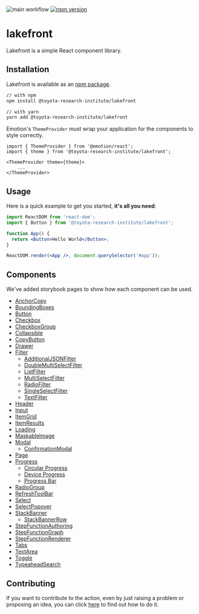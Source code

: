 ![main workflow](https://github.com/ToyotaResearchInstitute/lakefront/actions/workflows/main.yml/badge.svg)
[![npm version](https://badge.fury.io/js/%40toyota-research-institute%2Flakefront.svg)](https://badge.fury.io/js/%40toyota-research-institute%2Flakefront)

# lakefront
Lakefront is a simple React component library.

## Installation

Lakefront is available as an [npm package](https://www.npmjs.com/package/@toyota-research-institute/lakefront).

```sh
// with npm
npm install @toyota-research-institute/lakefront

// with yarn
yarn add @toyota-research-institute/lakefront
```

Emotion's `ThemeProvider` must wrap your application for the components to style correctly.
```
import { ThemeProvider } from '@emotion/react';
import { theme } from '@toyota-research-institute/lakefront';

<ThemeProvider theme={theme}>
    ...
</ThemeProvider>
```

## Usage

Here is a quick example to get you started, **it's all you need**:

```jsx
import ReactDOM from 'react-dom';
import { Button } from '@toyota-research-institute/lakefront';

function App() {
  return <Button>Hello World</Button>;
}

ReactDOM.render(<App />, document.querySelector('#app'));
```

## Components
We've added storybook pages to show how each component can be used.
* [AnchorCopy](https://toyotaresearchinstitute.github.io/lakefront/?path=/docs/lakefront-anchorcopy--anchor-copy)
* [BoundingBoxes](https://toyotaresearchinstitute.github.io/lakefront/?path=/docs/lakefront-boundingboxes--bounding-boxes)
* [Button](https://toyotaresearchinstitute.github.io/lakefront/?path=/docs/lakefront-button--all-buttons)
* [Checkbox](https://toyotaresearchinstitute.github.io/lakefront/?path=/docs/lakefront-checkbox--checkbox)
* [CheckboxGroup](https://toyotaresearchinstitute.github.io/lakefront/?path=/docs/lakefront-checkboxgroup--checkbox-group)
* [Collapsible](https://toyotaresearchinstitute.github.io/lakefront/?path=/docs/lakefront-collapsible--collapsible)
* [CopyButton](https://toyotaresearchinstitute.github.io/lakefront/?path=/docs/lakefront-copybutton--copy-button)
* [Drawer](https://toyotaresearchinstitute.github.io/lakefront/?path=/docs/lakefront-drawer--drawer)
* [Filter](https://toyotaresearchinstitute.github.io/lakefront/?path=/docs/lakefront-filter-allfilters--no-filter-bar)
  * [AdditionalJSONFilter](https://toyotaresearchinstitute.github.io/lakefront/?path=/docs/lakefront-filter-additionaljsonfilter--additional-json-filter)
  * [DoubleMultiSelectFilter](https://toyotaresearchinstitute.github.io/lakefront/?path=/docs/lakefront-filter-doublemultiselectfilter--double-multi-select-filter)
  * [ListFilter](https://toyotaresearchinstitute.github.io/lakefront/?path=/docs/lakefront-filter-listfilter--list-filter)
  * [MultiSelectFilter](https://toyotaresearchinstitute.github.io/lakefront/?path=/docs/lakefront-filter-multiselectfilter--multi-select-filter)
  * [RadioFilter](https://toyotaresearchinstitute.github.io/lakefront/?path=/docs/lakefront-filter-radiofilter--radio-filter)
  * [SingleSelectFilter](https://toyotaresearchinstitute.github.io/lakefront/?path=/docs/lakefront-filter-singleselectfilter--single-select-filter)
  * [TextFilter](https://toyotaresearchinstitute.github.io/lakefront/?path=/docs/lakefront-filter-textfilter--text-filter)
* [Header](https://toyotaresearchinstitute.github.io/lakefront/?path=/docs/lakefront-header--header)
* [Input](https://toyotaresearchinstitute.github.io/lakefront/?path=/docs/lakefront-input--placeholder)
* [ItemGrid](https://toyotaresearchinstitute.github.io/lakefront/?path=/docs/lakefront-itemgrid--item-grid)
* [ItemResults](https://toyotaresearchinstitute.github.io/lakefront/?path=/docs/lakefront-itemresults--item-results)
* [Loading](https://toyotaresearchinstitute.github.io/lakefront/?path=/docs/lakefront-loading--loading)
* [MaskableImage](https://toyotaresearchinstitute.github.io/lakefront/?path=/docs/lakefront-maskableimage--maskable-image)
* [Modal](https://toyotaresearchinstitute.github.io/lakefront/?path=/docs/lakefront-modal--simple-modal)
  * [ConfirmationModal](https://toyotaresearchinstitute.github.io/lakefront/?path=/docs/lakefront-modal-confirmationmodal--basic-confirm)
* [Page](https://toyotaresearchinstitute.github.io/lakefront/?path=/docs/lakefront-page--page)
* [Progress](https://toyotaresearchinstitute.github.io/lakefront/?path=/docs/lakefront-progress-progressbar--progress-bar)
   * [Circular Progress](https://toyotaresearchinstitute.github.io/lakefront/?path=/docs/lakefront-progress-circularprogress--circular-progress)
   * [Device Progress](https://toyotaresearchinstitute.github.io/lakefront/?path=/docs/lakefront-progress-deviceprogress--device-progress-bar)
   * [Progress Bar](https://toyotaresearchinstitute.github.io/lakefront/?path=/docs/lakefront-progress-progressbar--progress-bar)
* [RadioGroup](https://toyotaresearchinstitute.github.io/lakefront/?path=/docs/lakefront-radiogroup--standard-radio-group)
* [RefreshToolBar](https://toyotaresearchinstitute.github.io/lakefront/?path=/docs/lakefront-refreshtoolbar--refresh-toolbar)
* [Select](https://toyotaresearchinstitute.github.io/lakefront/?path=/docs/lakefront-select--select)
* [SelectPopover](https://toyotaresearchinstitute.github.io/lakefront/?path=/docs/lakefront-selectpopover--popover)
* [StackBanner](https://toyotaresearchinstitute.github.io/lakefront/?path=/docs/lakefront-stack-banner--stack-banner)
  * [StackBannerRow](https://toyotaresearchinstitute.github.io/lakefront/?path=/docs/lakefront-stack-banner-stack-banner-row--error)
* [StepFunctionAuthoring](https://toyotaresearchinstitute.github.io/lakefront/?path=/docs/lakefront-stepfunctionauthoring--new-step-function)
* [StepFunctionGraph](https://toyotaresearchinstitute.github.io/lakefront/?path=/docs/lakefront-stepfunctiongraph--simple-graph)
* [StepFunctionRenderer](https://toyotaresearchinstitute.github.io/lakefront/?path=/docs/lakefront-stepfunctionrenderer--step-function-renderer)
* [Tabs](https://toyotaresearchinstitute.github.io/lakefront?path=/docs/lakefront-tabs--tabs)
* [TextArea](https://toyotaresearchinstitute.github.io/lakefront/?path=/docs/lakefront-textarea--placeholder)
* [Toggle](https://toyotaresearchinstitute.github.io/lakefront/?path=/docs/lakefront-toggle--toggle)
* [TypeaheadSearch](https://toyotaresearchinstitute.github.io/lakefront/?path=/docs/lakefront-typeaheadsearch--search-bottom-start)

## Contributing
If you want to contribute to the action, even by just raising a problem or proposing an idea, you can click [here](CONTRIBUTING.md) to find out how to do it.

